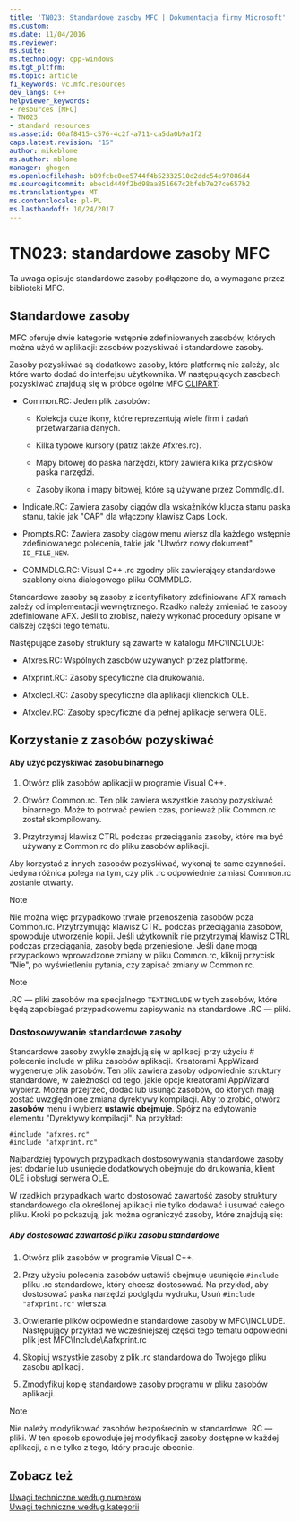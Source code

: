 ```yaml
---
title: 'TN023: Standardowe zasoby MFC | Dokumentacja firmy Microsoft'
ms.custom: 
ms.date: 11/04/2016
ms.reviewer: 
ms.suite: 
ms.technology: cpp-windows
ms.tgt_pltfrm: 
ms.topic: article
f1_keywords: vc.mfc.resources
dev_langs: C++
helpviewer_keywords:
- resources [MFC]
- TN023
- standard resources
ms.assetid: 60af8415-c576-4c2f-a711-ca5da0b9a1f2
caps.latest.revision: "15"
author: mikeblome
ms.author: mblome
manager: ghogen
ms.openlocfilehash: b09fcbc0ee5744f4b52332510d2ddc54e97086d4
ms.sourcegitcommit: ebec1d449f2bd98aa851667c2bfeb7e27ce657b2
ms.translationtype: MT
ms.contentlocale: pl-PL
ms.lasthandoff: 10/24/2017
---
```

# <a name="tn023-standard-mfc-resources"></a>TN023: standardowe zasoby MFC
Ta uwaga opisuje standardowe zasoby podłączone do, a wymagane przez biblioteki MFC.  
  
## <a name="standard-resources"></a>Standardowe zasoby  
 MFC oferuje dwie kategorie wstępnie zdefiniowanych zasobów, których można użyć w aplikacji: zasobów pozyskiwać i standardowe zasoby.  
  
 Zasoby pozyskiwać są dodatkowe zasoby, które platformę nie zależy, ale które warto dodać do interfejsu użytkownika. W następujących zasobach pozyskiwać znajdują się w próbce ogólne MFC [CLIPART](../visual-cpp-samples.md):  
  
-   Common.RC: Jeden plik zasobów:  
  
    -   Kolekcja duże ikony, które reprezentują wiele firm i zadań przetwarzania danych.  
  
    -   Kilka typowe kursory (patrz także Afxres.rc).  
  
    -   Mapy bitowej do paska narzędzi, który zawiera kilka przycisków paska narzędzi.  
  
    -   Zasoby ikona i mapy bitowej, które są używane przez Commdlg.dll.  
  
-   Indicate.RC: Zawiera zasoby ciągów dla wskaźników klucza stanu paska stanu, takie jak "CAP" dla włączony klawisz Caps Lock.  
  
-   Prompts.RC: Zawiera zasoby ciągów menu wiersz dla każdego wstępnie zdefiniowanego polecenia, takie jak "Utwórz nowy dokument" `ID_FILE_NEW`.  
  
-   COMMDLG.RC: Visual C++ .rc zgodny plik zawierający standardowe szablony okna dialogowego pliku COMMDLG.  
  
 Standardowe zasoby są zasoby z identyfikatory zdefiniowane AFX ramach zależy od implementacji wewnętrznego. Rzadko należy zmieniać te zasoby zdefiniowane AFX. Jeśli to zrobisz, należy wykonać procedury opisane w dalszej części tego tematu.  
  
 Następujące zasoby struktury są zawarte w katalogu MFC\INCLUDE:  
  
-   Afxres.RC: Wspólnych zasobów używanych przez platformę.  
  
-   Afxprint.RC: Zasoby specyficzne dla drukowania.  
  
-   Afxolecl.RC: Zasoby specyficzne dla aplikacji klienckich OLE.  
  
-   Afxolev.RC: Zasoby specyficzne dla pełnej aplikacje serwera OLE.  
  
## <a name="using-clip-art-resources"></a>Korzystanie z zasobów pozyskiwać  
  
#### <a name="to-use-a-clip-art-binary-resource"></a>Aby użyć pozyskiwać zasobu binarnego  
  
1.  Otwórz plik zasobów aplikacji w programie Visual C++.  
  
2.  Otwórz Common.rc. Ten plik zawiera wszystkie zasoby pozyskiwać binarnego. Może to potrwać pewien czas, ponieważ plik Common.rc został skompilowany.  
  
3.  Przytrzymaj klawisz CTRL podczas przeciągania zasoby, które ma być używany z Common.rc do pliku zasobów aplikacji.  
  
 Aby korzystać z innych zasobów pozyskiwać, wykonaj te same czynności. Jedyna różnica polega na tym, czy plik .rc odpowiednie zamiast Common.rc zostanie otwarty.  
  
> [!NOTE]
>  Nie można więc przypadkowo trwale przenoszenia zasobów poza Common.rc. Przytrzymując klawisz CTRL podczas przeciągania zasobów, spowoduje utworzenie kopii. Jeśli użytkownik nie przytrzymaj klawisz CTRL podczas przeciągania, zasoby będą przeniesione. Jeśli dane mogą przypadkowo wprowadzone zmiany w pliku Common.rc, kliknij przycisk "Nie", po wyświetleniu pytania, czy zapisać zmiany w Common.rc.  
  
> [!NOTE]
>  .RC — pliki zasobów ma specjalnego `TEXTINCLUDE` w tych zasobów, które będą zapobiegać przypadkowemu zapisywania na standardowe .RC — pliki.  
  
### <a name="customizing-standard-framework-resources"></a>Dostosowywanie standardowe zasoby  
 Standardowe zasoby zwykle znajdują się w aplikacji przy użyciu # polecenie include w pliku zasobów aplikacji. Kreatorami AppWizard wygeneruje plik zasobów. Ten plik zawiera zasoby odpowiednie struktury standardowe, w zależności od tego, jakie opcje kreatorami AppWizard wybierz. Można przejrzeć, dodać lub usunąć zasobów, do których mają zostać uwzględnione zmiana dyrektywy kompilacji. Aby to zrobić, otwórz **zasobów** menu i wybierz **ustawić obejmuje**. Spójrz na edytowanie elementu "Dyrektywy kompilacji". Na przykład:  
  
```  
#include "afxres.rc"  
#include "afxprint.rc"  
```  
  
 Najbardziej typowych przypadkach dostosowywania standardowe zasoby jest dodanie lub usunięcie dodatkowych obejmuje do drukowania, klient OLE i obsługi serwera OLE.  
  
 W rzadkich przypadkach warto dostosować zawartość zasoby struktury standardowego dla określonej aplikacji nie tylko dodawać i usuwać całego pliku. Kroki po pokazują, jak można ograniczyć zasoby, które znajdują się:  
  
##### <a name="to-customize-the-contents-of-a-standard-resource-file"></a>Aby dostosować zawartość pliku zasobu standardowe  
  
1.  Otwórz plik zasobów w programie Visual C++.  
  
2.  Przy użyciu polecenia zasobów ustawić obejmuje usunięcie `#include` pliku .rc standardowe, który chcesz dostosować. Na przykład, aby dostosować paska narzędzi podglądu wydruku, Usuń `#include "afxprint.rc"` wiersza.  
  
3.  Otwieranie plików odpowiednie standardowe zasoby w MFC\INCLUDE. Następujący przykład we wcześniejszej części tego tematu odpowiedni plik jest MFC\Include\Aafxprint.rc  
  
4.  Skopiuj wszystkie zasoby z plik .rc standardowa do Twojego pliku zasobu aplikacji.  
  
5.  Zmodyfikuj kopię standardowe zasoby programu w pliku zasobów aplikacji.  
  
> [!NOTE]
>  Nie należy modyfikować zasobów bezpośrednio w standardowe .RC — pliki. W ten sposób spowoduje jej modyfikacji zasoby dostępne w każdej aplikacji, a nie tylko z tego, który pracuje obecnie.  
  
## <a name="see-also"></a>Zobacz też  
 [Uwagi techniczne według numerów](../mfc/technical-notes-by-number.md)   
 [Uwagi techniczne według kategorii](../mfc/technical-notes-by-category.md)

